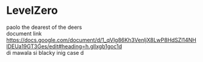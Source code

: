 # LevelZero


paolo the dearest of the deers<br>
document link<br>
https://docs.google.com/document/d/1_qVlg86Kh3VenljX8LwP8HdSZl14NHlDEUa19GT3Ges/edit#heading=h.gllxgb1goc1d<br>
di mawala si blacky inig case d<br>
